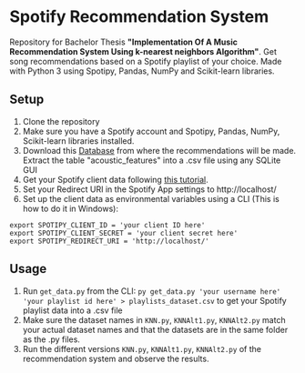 # Spotify Recommendation System
Repository for Bachelor Thesis **"Implementation Of A Music Recommendation System Using k-nearest neighbors Algorithm"**.
Get song recommendations based on a Spotify playlist of your choice.
Made with Python 3 using Spotipy, Pandas, NumPy and Scikit-learn libraries.

## Setup
1. Clone the repository
2. Make sure you have a Spotify account and Spotipy, Pandas, NumPy, Scikit-learn libraries installed.
3. Download this [Database](https://components.one/datasets/billboard-200/) from where the recommendations will be made. Extract the table "acoustic_features" into a .csv file using any SQLite GUI
3. Get your Spotify client data following [this tutorial](https://developer.spotify.com/documentation/general/guides/app-settings/#register-your-app).
4. Set your Redirect URI in the Spotify App settings to http://localhost/
5. Set up the client data as environmental variables using a CLI (This is how to do it in Windows):
```
export SPOTIPY_CLIENT_ID = 'your client ID here'
export SPOTIPY_CLIENT_SECRET = 'your client secret here'
export SPOTIPY_REDIRECT_URI = 'http://localhost/'
```

## Usage
1. Run ```get_data.py``` from the CLI: ```py get_data.py 'your username here' 'your playlist id here' > playlists_dataset.csv``` to get your Spotify playlist data into a .csv file
2. Make sure the dataset names in ```KNN.py```, ```KNNAlt1.py```, ```KNNAlt2.py``` match your actual dataset names and that the datasets are in the same folder as the .py files.
3. Run the different versions ```KNN.py```, ```KNNAlt1.py```, ```KNNAlt2.py``` of the recommendation system and observe the results.
